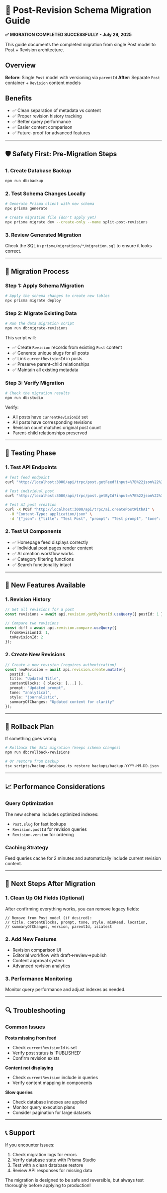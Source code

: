 # 🚀 Post-Revision Schema Migration Guide

**✅ MIGRATION COMPLETED SUCCESSFULLY - July 29, 2025**

This guide documents the completed migration from single Post model to Post + Revision architecture.

## Overview

**Before**: Single `Post` model with versioning via `parentId`
**After**: Separate `Post` container + `Revision` content models

## Benefits
- ✅ Clean separation of metadata vs content
- ✅ Proper revision history tracking
- ✅ Better query performance
- ✅ Easier content comparison
- ✅ Future-proof for advanced features

---

## 🛡️ Safety First: Pre-Migration Steps

### 1. Create Database Backup
```bash
npm run db:backup
```

### 2. Test Schema Changes Locally
```bash
# Generate Prisma client with new schema
npx prisma generate

# Create migration file (don't apply yet)
npx prisma migrate dev --create-only --name split-post-revisions
```

### 3. Review Generated Migration
Check the SQL in `prisma/migrations/*/migration.sql` to ensure it looks correct.

---

## 🔄 Migration Process

### Step 1: Apply Schema Migration
```bash
# Apply the schema changes to create new tables
npx prisma migrate deploy
```

### Step 2: Migrate Existing Data
```bash
# Run the data migration script
npm run db:migrate-revisions
```

This script will:
- ✅ Create `Revision` records from existing `Post` content
- ✅ Generate unique slugs for all posts
- ✅ Link `currentRevisionId` in posts
- ✅ Preserve parent-child relationships
- ✅ Maintain all existing metadata

### Step 3: Verify Migration
```bash
# Check the migration results
npm run db:studio
```

Verify:
- All posts have `currentRevisionId` set
- All posts have corresponding revisions
- Revision count matches original post count
- Parent-child relationships preserved

---

## 🧪 Testing Phase

### 1. Test API Endpoints
```bash
# Test feed endpoint
curl "http://localhost:3000/api/trpc/post.getFeed?input=%7B%22json%22%3A%7B%22limit%22%3A5%7D%7D"

# Test individual post
curl "http://localhost:3000/api/trpc/post.getById?input=%7B%22json%22%3A%7B%22id%22%3A1%7D%7D"

# Test AI post creation
curl -X POST "http://localhost:3000/api/trpc/ai.createPostWithAI" \
  -H "Content-Type: application/json" \
  -d '{"json": {"title": "Test Post", "prompt": "Test prompt", "tone": "professional", "style": "journalistic"}}'
```

### 2. Test UI Components
- ✅ Homepage feed displays correctly
- ✅ Individual post pages render content
- ✅ AI creation workflow works
- ✅ Category filtering functions
- ✅ Search functionality intact

---

## 🔧 New Features Available

### 1. Revision History
```typescript
// Get all revisions for a post
const revisions = await api.revision.getByPostId.useQuery({ postId: 1 });

// Compare two revisions
const diff = await api.revision.compare.useQuery({
  fromRevisionId: 1,
  toRevisionId: 2
});
```

### 2. Create New Revisions
```typescript
// Create a new revision (requires authentication)
const newRevision = await api.revision.create.mutate({
  postId: 1,
  title: "Updated Title",
  contentBlocks: { blocks: [...] },
  prompt: "Updated prompt",
  tone: "analytical",
  style: "journalistic",
  summaryOfChanges: "Updated content for clarity"
});
```

---

## 🚨 Rollback Plan

If something goes wrong:

```bash
# Rollback the data migration (keeps schema changes)
npm run db:rollback-revisions

# Or restore from backup
tsx scripts/backup-database.ts restore backups/backup-YYYY-MM-DD.json
```

---

## 📈 Performance Considerations

### Query Optimization
The new schema includes optimized indexes:
- `Post.slug` for fast lookups
- `Revision.postId` for revision queries
- `Revision.version` for ordering

### Caching Strategy
Feed queries cache for 2 minutes and automatically include current revision content.

---

## 🎯 Next Steps After Migration

### 1. Clean Up Old Fields (Optional)
After confirming everything works, you can remove legacy fields:

```prisma
// Remove from Post model (if desired):
// title, contentBlocks, prompt, tone, style, minRead, location, 
// summaryOfChanges, version, parentId, isLatest
```

### 2. Add New Features
- Revision comparison UI
- Editorial workflow with draft→review→publish
- Content approval system
- Advanced revision analytics

### 3. Performance Monitoring
Monitor query performance and adjust indexes as needed.

---

## 🔍 Troubleshooting

### Common Issues

**Posts missing from feed**
- Check `currentRevisionId` is set
- Verify post status is 'PUBLISHED'
- Confirm revision exists

**Content not displaying**
- Check `currentRevision` include in queries
- Verify content mapping in components

**Slow queries**
- Check database indexes are applied
- Monitor query execution plans
- Consider pagination for large datasets

---

## 📞 Support

If you encounter issues:
1. Check migration logs for errors
2. Verify database state with Prisma Studio
3. Test with a clean database restore
4. Review API responses for missing data

The migration is designed to be safe and reversible, but always test thoroughly before applying to production!
